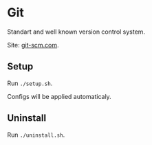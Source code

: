 # Git

Standart and well known version control system.

Site: [git-scm.com](https://git-scm.com).

## Setup

Run `./setup.sh`.

Configs will be applied automaticaly.


## Uninstall

Run `./uninstall.sh`.
